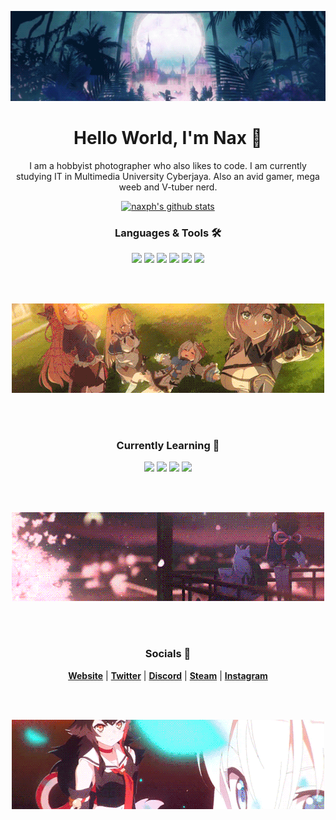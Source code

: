 <p align="center">
  <a href="https://www.naxph.dev"><img src="assets/banner1.gif" alt="Top Banner"></a>
</p>

<h1 align="center">Hello World, I'm Nax 👋</h1>
<p align="center">I am a hobbyist photographer who also likes to code. I am currently studying IT in Multimedia University Cyberjaya. Also an avid gamer, mega weeb and V-tuber nerd. </p>

<p align="center">
<a href="https://github.com/naxph"><img src="https://github-readme-stats.vercel.app/api?username=naxph&hide_border=true&show_icons=true" alt="naxph's github stats"></a>
</p>

<h3 align="center">Languages & Tools 🛠</h3>
<p align="center">
<img width=70px src="https://cdn.jsdelivr.net/gh/devicons/devicon/icons/vscode/vscode-original.svg" />
<img width=70px src="https://cdn.jsdelivr.net/gh/devicons/devicon/icons/html5/html5-original-wordmark.svg" />
<img width=70px src="https://cdn.jsdelivr.net/gh/devicons/devicon/icons/css3/css3-original-wordmark.svg" />
<img width=70px src="https://cdn.jsdelivr.net/gh/devicons/devicon/icons/javascript/javascript-original.svg" />
<img width=70px src="https://cdn.jsdelivr.net/gh/devicons/devicon/icons/bootstrap/bootstrap-plain-wordmark.svg" />
<img width=70px src="https://cdn.jsdelivr.net/gh/devicons/devicon/icons/python/python-original-wordmark.svg" />
</p>

<br />
<br />
<p align="center">
  <a href="https://www.naxph.dev"><img src="assets/banner2.gif" alt="Mid Banner"></a>
</p>

<br />
<br />
<h3 align="center">Currently Learning 🌱</h3>
<p align="center">
<img width=70px src="https://cdn.jsdelivr.net/gh/devicons/devicon/icons/react/react-original-wordmark.svg" />
<img width=70px src="https://cdn.jsdelivr.net/gh/devicons/devicon/icons/vuejs/vuejs-original-wordmark.svg" />
<img width=70px src="https://cdn.jsdelivr.net/gh/devicons/devicon/icons/flutter/flutter-original.svg" />
<img width=70px src="https://cdn.jsdelivr.net/gh/devicons/devicon/icons/git/git-original-wordmark.svg" />
</p>

<br />
<br />
<p align="center">
  <a href="https://www.naxph.dev"><img src="assets/banner3.gif" alt="Mid 2 Banner"></a>
</p>

<br />
<br />
<h3 align="center">Socials 💬</h3>
<p align="center">
  <strong><a href="https://www.naxph.dev">Website</a></strong> |
  <strong><a href="https://twitter.com/naxph_">Twitter</a></strong> |
  <strong><a href="https://discordapp.com/users/197327957323284480/">Discord</a></strong> |
  <strong><a href="https://steamcommunity.com/id/naxph">Steam</a></strong> |
  <strong><a href="https://www.instagram.com/naxph/">Instagram</a></strong>
</p>

<br />
<br />
<p align="center">
  <a href="https://www.naxph.dev"><img src="assets/banner4.gif" alt="Bottom Banner"></a>
</p>
